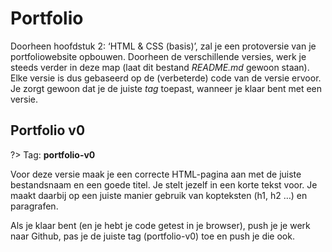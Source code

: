 # Portfolio

Doorheen hoofdstuk 2: ‘HTML & CSS (basis)’, zal je een protoversie van je portfoliowebsite opbouwen. Doorheen de verschillende versies, werk je steeds verder in deze map (laat dit bestand _README.md_ gewoon staan). Elke versie is dus gebaseerd op de (verbeterde) code van de versie ervoor. Je zorgt gewoon dat je de juiste _tag_ toepast, wanneer je klaar bent met een versie.

## Portfolio v0

?> Tag: **portfolio-v0**

Voor deze versie maak je een correcte HTML-pagina aan met de juiste bestandsnaam en een goede titel. Je stelt jezelf in een korte tekst voor. Je maakt daarbij op een juiste manier gebruik van kopteksten (h1, h2 …) en paragrafen.

Als je klaar bent (en je hebt je code getest in je browser), push je je werk naar Github, pas je de juiste tag (portfolio-v0) toe en push je die ook.
